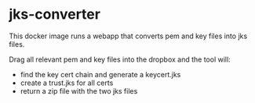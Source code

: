 # jks-converter

This docker image runs a webapp that converts pem and key files into jks files.

Drag all relevant pem and key files into the dropbox and the tool will:
- find the key cert chain and generate a keycert.jks
- create a trust.jks for all certs
- return a zip file with the two jks files

